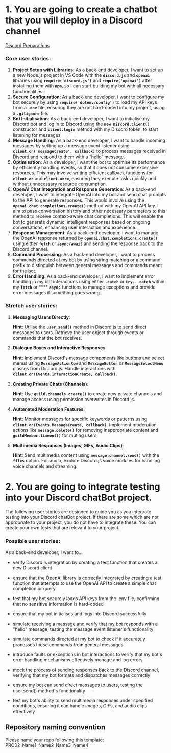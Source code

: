 # **1. You are going to create a chatbot that you will deploy in a Discord channel**

[Discord Preparations](https://discordjs.guide/preparations/)

### Core user stories:

1. **Project Setup with Libraries**: As a back-end developer, I want to set up a new Node.js project in VS Code with the **`discord.js`** and **`openai`** libraries using **`require('discord.js')`** and **`require('openai')`** after installing them with **`npm`**, so I can start building my bot with all necessary functionalities.
2. **Secure Configuration**: As a back-end developer, I want to configure my bot securely by using **`require('dotenv/config')`** to load my API keys from a **`.env`** file, ensuring they are not hard-coded into my project, using a **`.gitignore`** file.
3. **Bot Initialisation**: As a back-end developer, I want to initialise my Discord bot and log in to Discord using the **`new Discord.Client()`** constructor and **`client.login`** method with my Discord token, to start listening for messages.
4. **Message Handling**: As a back-end developer, I want to handle incoming messages by setting up a message event listener using **`client.on('messageCreate', callback)`** to process messages received in Discord and respond to them with a “hello” message.
5. **Optimisation**:  As a developer, I want the bot to optimise its performance by efficiently handling events, so that it does not consume excessive resources. This may involve writing efficient callback functions for **`client.on`** and **`client.once`**, ensuring they execute tasks quickly and without unnecessary resource consumption.
6. **OpenAI Chat Integration and Response Generation**: As a back-end developer, I want to integrate OpenAI into my bot and send chat prompts to the API to generate responses. This would involve using the **`openai.chat.completions.create()`** method with my OpenAI API key. I aim to pass conversation history and other necessary parameters to this method to receive context-aware chat completions. This will enable the bot to generate dynamic, intelligent responses based on ongoing conversations, enhancing user interaction and experience.
7. **Response Management**: As a back-end developer, I want to manage the OpenAI response returned by **`openai.chat.completions.create()`** using either **`fetch`** or **`async/await`** and sending the response back to the Discord channel.
8. **Command Processing**: As a back-end developer, I want to process commands directed at my bot by using string matching or a command prefix to distinguish between general messages and commands meant for the bot.
9. **Error Handling**: As a back-end developer, I want to implement error handling in my bot interactions using either **`.catch`** or  **`try...catch`** within my **`fetch`** or **** **`async`** functions to manage exceptions and provide error messages if something goes wrong.

### Stretch user stories:

1. **Messaging Users Directly**:
    
    **Hint**: Utilise the **`user.send()`** method in Discord.js to send direct messages to users. Retrieve the user object through events or commands that the bot receives.
    
2. **Dialogue Boxes and Interactive Responses**:
    
    **Hint**: Implement Discord's message components like buttons and select menus using **`MessageActionRow`** and **`MessageButton`** or **`MessageSelectMenu`** classes from Discord.js. Handle interactions with **`client.on(Events.InteractionCreate, callback)`**.
    
3. **Creating Private Chats (Channels)**:
    
    **Hint**: Use **`guild.channels.create()`** to create new private channels and manage access using permission overwrites in Discord.js.
    
4. **Automated Moderation Features**:
    
    **Hint**: Monitor messages for specific keywords or patterns using **`client.on(Events.MessageCreate, callback)`**. Implement moderation actions like **`message.delete()`** for removing inappropriate content and **`guildMember.timeout()`** for muting users.
    
5. **Multimedia Responses (Images, GIFs, Audio Clips)**:
    
    **Hint**: Send multimedia content using **`message.channel.send()`** with the **`files`** option. For audio, explore Discord.js voice modules for handling voice channels and streaming.


# **2. You are going to integrate testing into your Discord chatBot project.**

The following user stories are designed to guide you as you integrate testing into your Discord chatBot project. If there are some which are not appropriate to your project, you do not have to integrate these. You can create your own tests that are relevant to your project.

### Possible user stories:
As a back-end developer, I want to...

- verify Discord.js integration by creating a test function that creates a new Discord client

- ensure that the OpenAI library is correctly integrated by creating a test function that attempts to use the OpenAI API to create a simple chat completion or query 

- test that my bot securely loads API keys from the .env file, confirming that no sensitive information is hard-coded

- ensure that my bot initialises and logs into Discord successfully

- simulate receiving a message and verify that my bot responds with a "hello" message, testing the message event listener's functionality

- simulate commands directed at my bot to check if it accurately processes these commands from general messages

- introduce faults or exceptions in bot interactions to verify that my bot's error handling mechanisms effectively manage and log errors

- mock the process of sending responses back to the Discord channel, verifying that my bot formats and dispatches messages correctly

- ensure my bot can send direct messages to users, testing the user.send() method's functionality

- test my bot's ability to send multimedia responses under specified conditions, ensuring it can handle images, GIFs, and audio clips effectively

## Repository naming convention
Please name your repo following this template:
PRO02_Name1_Name2_Name3_Name4